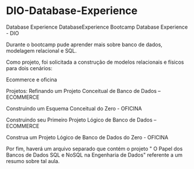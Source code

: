 # DIO-Database-Experience
Database Experience
DatabaseExperience
Bootcamp Database Experience - DIO

Durante o bootcamp pude aprender mais sobre banco de dados, modelagem relacional e SQL.

Como projeto, foi solicitada a construção de modelos relacionais e físicos para dois cenários:

Ecommerce e oficina

Projetos: Refinando um Projeto Conceitual de Banco de Dados – ECOMMERCE

Construindo um Esquema Conceitual do Zero - OFICINA

Construindo seu Primeiro Projeto Lógico de Banco de Dados – ECOMMERCE

Construa um Projeto Lógico de Banco de Dados do Zero - OFICINA

Por fim, haverá um arquivo separado que contém o projeto " O Papel dos Bancos de Dados SQL e NoSQL na Engenharia de Dados" referente a um resumo sobre tal aula.
